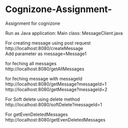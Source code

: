 # Cognizone-Assignment-
Assignment for cognizone

Run as Java application: Main class: MessageClient.java

For creating message using post request <br/>
http://localhost:8080/createMessage<br/>
Add parameter as message=Message1<br/>

for feching all messages<br/>
http://localhost:8080/getAllMessages<br/>

for feching message with messageId<br/>
http://localhost:8080/getMessage?messageId=1<br/>
http://localhost:8080/getMessage?messageId=2<br/>

For Soft delete using delete method<br/>
http://localhost:8080/softDelete?messageId=1<br/>

For getEvenDeletedMessages<br/>
http://localhost:8080/getEvenDeletedMessages<br/>
